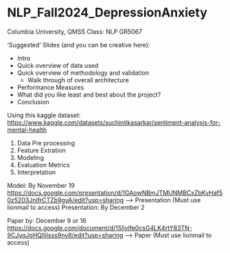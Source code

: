 # NLP_Fall2024_DepressionAnxiety
Columbia University, QMSS Class: NLP 
GR5067

‘Suggested’ Slides (and you can be creative here):
- Intro
- Quick overview of data used
- Quick overview of methodology and validation
    -   Walk through of overall architecture
- Performance Measures
- What did you like least and best about the project?
- Conclusion

Using this kaggle dataset: https://www.kaggle.com/datasets/suchintikasarkar/sentiment-analysis-for-mental-health

1. Data Pre processing 
2. Feature Extration 
3. Modeling 
4. Evaluation Metrics 
5. Interpretation

Model: By November 19
https://docs.google.com/presentation/d/1GAowNBmJTMUNMBCxZbKvHaf50z5203JnifrCTZb9gvA/edit?usp=sharing --> Presentation (Must use lionmail to access) 
Presentation: By December 2

Paper by: December 9 or 16
https://docs.google.com/document/d/1Sljylfe0csG4LK4rtY83TN-9CJyqJgHQlIiIsss9ny8/edit?usp=sharing --> Paper (Must use lionmail to access)
